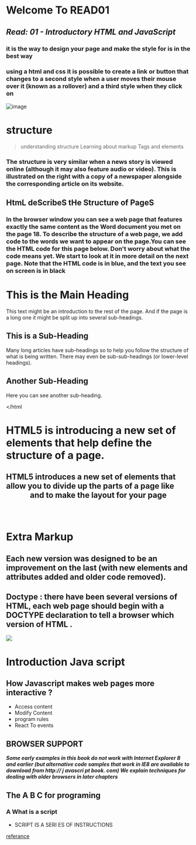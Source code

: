 # Welcome To READ01 

## ***Read: 01 - Introductory HTML and JavaScript***

### it is the way to design your page and make the style for is in the best way 

### using a html and css  it is possible to create a link or button that changes to a second style when a user moves their mouse over it (known as a rollover) and a third style when they click on 

![image](https://images.pexels.com/photos/6444/pencil-typography-black-design.jpg?auto=compress&cs=tinysrgb&dpr=1&w=500)


# structure

> understanding structure
> Learning about markup
>Tags and elements 

### **The structure is very similar when a news story is viewed online (although it may also feature audio or video). This is illustrated on the right with a copy of a newspaper alongside the corresponding article on its website.**

## HtmL deScribeS tHe Structure of PageS

### In the browser window you can see a web page that features exactly the same content as the Word document you met on the page 18. To describe the structure of a web page, we add code to the words we want to appear on the page.You can see the HTML code for this page below. Don't worry about what the code means yet. We start to look at it in more detail on the next page. Note that the HTML code is in blue, and the text you see on screen is in black <html> <body>  <h1>This is the Main Heading</h1>  <p>This text might be an introduction to the rest of     the page. And if the page is a long one it might     be split up into several sub-headings.<p>  <h2>This is a Sub-Heading</h2>  <p>Many long articles have sub-headings so to help     you follow the structure of what is being written.     There may even be sub-sub-headings (or lower-level     headings).</p>  <h2>Another Sub-Heading</h2>  <p>Here you can see another sub-heading.</p> </body> </html


# HTML5 is introducing a new set of elements that help define the structure of a page.

## HTML5 introduces a new set of elements that allow you to divide up the parts of a page like <header> and <foter> to make the layout for your page


# Extra Markup

## Each new version was designed to be an improvement on the last (with new elements and attributes added and older code removed).

## Doctype : there have been several versions of HTML, each web page should begin with a DOCTYPE declaration to tell a browser which version of HTML .

![](https://encrypted-tbn0.gstatic.com/images?q=tbn:ANd9GcTuMQ5lMK6fOhJ96JFeb6ddDqEJjy7VbDSKmZEvJcRnuj1LMnH24A&s)


# Introduction Java script

## How Javascript makes web pages more interactive ?

- Access content
- Modify Content
- program rules 
- React To events 

## BROWSER SUPPORT

***Some early examples in this book do not work with Internet Explorer 8 and earlier (but alternative code samples that work in IE8 are available to download from http:// j avascri pt book. com) We explain techniques for dealing with older browsers in later chapters***

## The A B C for programing 

### A  What is a script 

- SCRIPT IS A SERI ES OF INSTRUCTIONS 

[referance](http://www.htmlandcssbook.com/code-samples/)